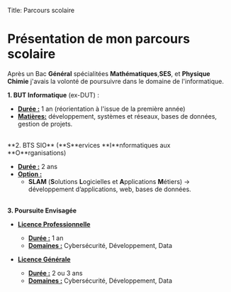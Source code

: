 Title: Parcours scolaire

# Présentation de mon parcours scolaire

Après un Bac **Général** spécialitées **Mathématiques**,**SES**, et **Physique Chimie**
j'avais la volonté de poursuivre dans le domaine de l'informatique.


**1. BUT Informatique** (ex-DUT) :

- **<u>Durée :</u>** 1 an (réorientation à l'issue de la première année)
- **<u>Matières:</u>** développement, systèmes et réseaux, bases de données, gestion de projets.


<br>
**2. BTS SIO** (**S**ervices **I**nformatiques aux **O**rganisations)

- **<u>Durée :</u>** 2 ans
- **<u>Option :</u>**
    - **SLAM** (**S**olutions **L**ogicielles et **A**pplications **M**étiers) → développement d’applications, web, bases de données.



<br>**3. Poursuite Envisagée**

- **<u>Licence Professionnelle</u>**
    - **<u>Durée :</u>** 1 an
    - **<u>Domaines :</u>** Cybersécurité, Développement, Data<br>

- **<u>Licence Générale</u>**
    - **<u>Durée :</u>** 2 ou 3 ans
    - **<u>Domaines :</u>** Cybersécurité, Développement, Data
